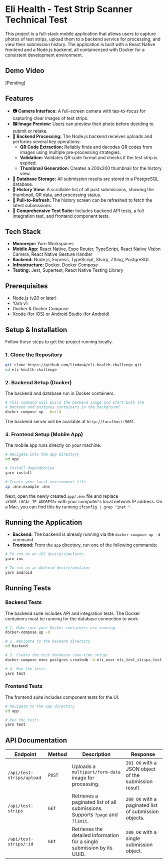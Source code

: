 # Eli Health - Test Strip Scanner Technical Test

This project is a full-stack mobile application that allows users to capture photos of test strips, upload them to a backend service for processing, and view their submission history. The application is built with a React Native frontend and a Node.js backend, all containerized with Docker for a consistent development environment.

## Demo Video

[Pending]

## Features

- **📷 Camera Interface:** A full-screen camera with tap-to-focus for capturing clear images of test strips.
- **🖼️ Image Preview:** Users can preview their photo before deciding to submit or retake.
- **🚀 Backend Processing:** The Node.js backend receives uploads and performs several key operations:
  - **QR Code Extraction:** Reliably finds and decodes QR codes from images using multiple pre-processing strategies.
  - **Validation:** Validates QR code format and checks if the test strip is expired.
  - **Thumbnail Generation:** Creates a 200x200 thumbnail for the history view.
- **💾 Database Storage:** All submission results are stored in a PostgreSQL database.
- **📜 History View:** A scrollable list of all past submissions, showing the thumbnail, QR data, and processing status.
- **🔄 Pull-to-Refresh:** The history screen can be refreshed to fetch the latest submissions.
- **🧪 Comprehensive Test Suite:** Includes backend API tests, a full integration test, and frontend component tests.

## Tech Stack

- **Monorepo:** Yarn Workspaces
- **Mobile App:** React Native, Expo Router, TypeScript, React Native Vision Camera, React Native Gesture Handler
- **Backend:** Node.js, Express, TypeScript, Sharp, ZXing, PostgreSQL
- **Infrastructure:** Docker, Docker Compose
- **Testing:** Jest, Supertest, React Native Testing Library

## Prerequisites

- Node.js (v20 or later)
- Yarn v1
- Docker & Docker Compose
- Xcode (for iOS) or Android Studio (for Android)

## Setup & Installation

Follow these steps to get the project running locally.

### 1. Clone the Repository

```bash
git clone https://github.com/lindan4/eli-health-challenge.git
cd eli-health-challenge
```

### 2. Backend Setup (Docker)

The backend and database run in Docker containers.

```bash
# This command will build the backend image and start both the
# backend and postgres containers in the background.
docker-compose up --build
```

The backend server will be available at `http://localhost:5001`.

### 3. Frontend Setup (Mobile App)

The mobile app runs directly on your machine.

```bash
# Navigate into the app directory
cd app

# Install dependencies
yarn install

# Create your local environment file
cp .env.example .env
```

Next, open the newly created `app/.env` file and replace `<YOUR_LOCAL_IP_ADDRESS>` with your computer's local network IP address. On a Mac, you can find this by running `ifconfig | grep "inet "`.

## Running the Application

- **Backend:** The backend is already running via the `docker-compose up -d` command.
- **Frontend:** From the `app` directory, run one of the following commands:

```bash
# To run on an iOS device/simulator
yarn ios

# To run on an Android device/emulator
yarn android
```

## Running Tests

### Backend Tests

The backend suite includes API and integration tests. The Docker containers must be running for the database connection to work.

```bash
# 1. Make sure your Docker containers are running
docker-compose up -d

# 2. Navigate to the backend directory
cd backend

# 3. Create the test database (one-time setup)
docker-compose exec postgres createdb -U eli_user eli_test_strips_test

# 4. Run the tests
yarn test
```

### Frontend Tests

The frontend suite includes component tests for the UI.

```bash
# Navigate to the app directory
cd app

# Run the tests
yarn test
```

## API Documentation

| Endpoint | Method | Description | Response |
|----------|--------|-------------|----------|
| `/api/test-strips/upload` | `POST` | Uploads a `multipart/form-data` image for processing. | `201 OK` with a JSON object of the submission result. |
| `/api/test-strips` | `GET` | Retrieves a paginated list of all submissions. Supports `?page` and `?limit`. | `200 OK` with a paginated list of submission objects. |
| `/api/test-strips/:id` | `GET` | Retrieves the detailed information for a single submission by its UUID. | `200 OK` with a single submission object. |
